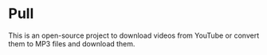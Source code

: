 # Pull
This is an open-source project to download videos from YouTube or convert them to MP3 files and download them.
